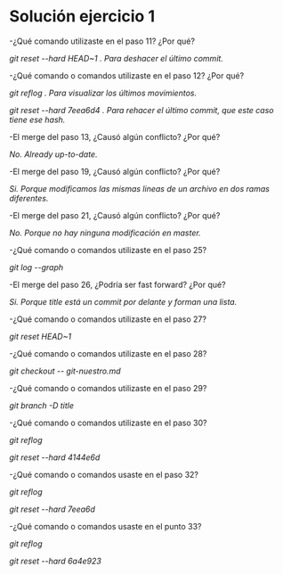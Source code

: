 # Solución ejercicio 1


-¿Qué comando utilizaste en el paso 11? ¿Por qué? 

*git reset --hard HEAD~1 . Para deshacer el último commit.*

-¿Qué comando o comandos utilizaste en el paso 12? ¿Por qué? 

*git reflog . Para visualizar los últimos movimientos.*

*git reset --hard 7eea6d4 . Para rehacer el último commit, que este caso tiene ese hash.*

-El merge del paso 13, ¿Causó algún conflicto? ¿Por qué?

*No. Already up-to-date.*

-El merge del paso 19, ¿Causó algún conflicto? ¿Por qué? 

*Si. Porque modificamos las mismas lineas de un archivo en dos ramas diferentes.*

-El merge del paso 21, ¿Causó algún conflicto? ¿Por qué? 

*No. Porque no hay ninguna modificación en master.*

-¿Qué comando o comandos utilizaste en el paso 25? 

*git log --graph*

-El merge del paso 26, ¿Podría ser fast forward? ¿Por qué?

*Si. Porque title está un commit por delante y forman una lista.*

-¿Qué comando o comandos utilizaste en el paso 27?

*git reset HEAD~1*

-¿Qué comando o comandos utilizaste en el paso 28?

*git checkout -- git-nuestro.md*

-¿Qué comando o comandos utilizaste en el paso 29?

*git branch -D title*

-¿Qué comando o comandos utilizaste en el paso 30?

*git reflog*

*git reset --hard 4144e6d*

-¿Qué comando o comandos usaste en el paso 32?

*git reflog*

*git reset --hard 7eea6d*

-¿Qué comando o comandos usaste en el punto 33?

*git reflog*

*git reset --hard 6a4e923*

